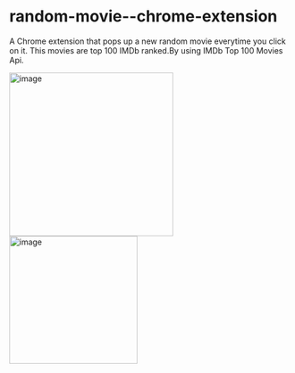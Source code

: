 # random-movie--chrome-extension


A Chrome extension that pops up a new random movie everytime you click on it.
This movies are top 100 IMDb ranked.By using IMDb Top 100 Movies Api.

<img width="293" alt="image" src="https://user-images.githubusercontent.com/98937098/210138792-7ed103ed-bebf-453a-a520-2d6aa6d56e5a.png">


<img width="229" alt="image" src="https://user-images.githubusercontent.com/98937098/210138805-d2864c7a-52d3-4cb3-ac50-b344dcaa28a1.png">


